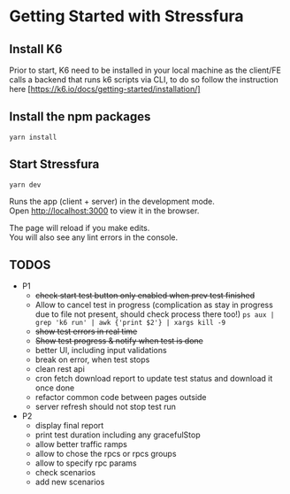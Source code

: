 # Getting Started with Stressfura

## Install K6

Prior to start, K6 need to be installed in your local machine as the client/FE calls a backend that runs k6 scripts via CLI, to do so follow the instruction here [https://k6.io/docs/getting-started/installation/]

## Install the npm packages 
`yarn install`

## Start Stressfura 

`yarn dev`

Runs the app (client + server) in the development mode.\
Open [http://localhost:3000](http://localhost:3000) to view it in the browser.

The page will reload if you make edits.\
You will also see any lint errors in the console.

## TODOS
* P1
  * ~~check start test button only enabled when prev test finished~~
  * Allow to cancel test in progress (complication as stay in progress due to file not present, should check process there too!) `ps aux | grep 'k6 run' | awk {'print $2'} | xargs kill -9`
  * ~~show test errors in real time~~
  * ~~Show test progress & notify when test is done~~
  * better UI, including input validations
  * break on error, when test stops
  * clean rest api
  * cron fetch download report to update test status and download it once done
  * refactor common code between pages outside
  * server refresh should not stop test run
* P2
  * display final report
  * print test duration including any gracefulStop
  * allow better traffic ramps
  * allow to chose the rpcs or rpcs groups
  * allow to specify rpc params
  * check scenarios
  * add new scenarios


